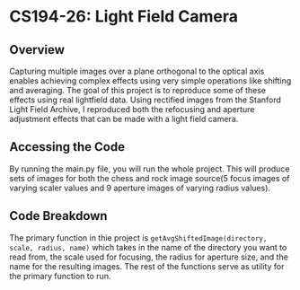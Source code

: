 # CS194-26: Light Field Camera
## Overview
Capturing multiple images over a plane orthogonal to the optical axis enables achieving complex effects using very simple operations like shifting and averaging. The goal of this project is to reproduce some of these effects using real lightfield data. Using rectified images from the Stanford Light Field Archive, I reproduced both the refocusing and aperture adjustment effects that can be made with a light field camera.
## Accessing the Code
By running the main.py file, you will run the whole project. This will produce sets of images for both the chess and rock image source(5 focus images of varying scaler values and 9 aperture images of varying radius values).
## Code Breakdown
The primary function in thie project is `getAvgShiftedImage(directory, scale, radius, name)` which takes in the name of the directory you want to read from, the scale used for focusing, the radius for aperture size, and the name for the resulting images.
The rest of the functions serve as utility for the primary function to run.
